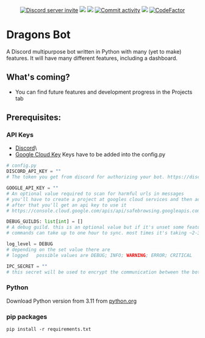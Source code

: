 <p align="center">
    <a href="https://discord.gg/naweGHs9C7"><img src="https://img.shields.io/discord/578446945425555464?logo=discord&logoColor=%235865F2&label=Discord" alt="Discord server invite" /></a>
    <a href="https://github.com/Dragons-Dev/Dragons-BotV2/graphs/contributors"><img src="https://img.shields.io/github/contributors/Dragons-Dev/Dragons-BotV2"></img></a>
    <a href="https://github.com/Dragons-Dev/Dragons-BotV2/releases"><img src="https://img.shields.io/github/v/release/Dragons-Dev/Dragons-BotV2"></img></a>
    <a href="https://github.com/Dragons-Dev/Dragons-BotV2/commits"><img src="https://img.shields.io/github/commits-since/Dragons-Dev/Dragons-BotV2/latest" alt="Commit activity" /></a>
    <a href="https://github.com/Dragons-Dev/Dragons-BotV2/actions"><img src="https://github.com/Dragons-Dev/Dragons-BotV2/actions/workflows/github-code-scanning/codeql/badge.svg"></img></a>
    <a href="https://www.codefactor.io/repository/github/dragons-dev/dragons-botv2"><img src="https://www.codefactor.io/repository/github/dragons-dev/dragons-botv2/badge" alt="CodeFactor" /></a>
</p>


# Dragons Bot
A Discord multipurpose bot written in Python with many (yet to make) features.
It will have many different features, including a dashboard.
## What's coming?
- You can find future features and development progress in the Projects tab
## Prerequisites:
### API Keys
- [Discord](https://discord.com/developers/applications)\
- [Google Cloud Key](https://console.cloud.google.com/apis/api/safebrowsing.googleapis.com)
Keys have to be added into the config.py
```py
# config.py
DISCORD_API_KEY = ""
# The token you get from discord for authorizing your bot. https://discord.com/developers/applications

GOOGLE_API_KEY = ""
# An optional value required to scan for harmful urls in messages
# you'll have to create a project at googles cloud services and then add the safebrowsing api to it.
# after that you'll get an api key to use it
# https://console.cloud.google.com/apis/api/safebrowsing.googleapis.com

DEBUG_GUILDS: list[int] = []
# A debug guild. this is an optional value but if it's unset some features like modmail are not possible to use.
# commands can take up to one hour to sync. most times it's taking ~2-3 minuets to sync and maybe a client restart.

log_level = DEBUG
# depending on the set value there are 
# logged   possible values are DEBUG; INFO; WARNING; ERROR; CRITICAL

IPC_SECRET = ""
# this secret will be used to encrypt the communication between the bot and webinterface
```
### Python
Download Python version from 3.11 from [python.org](https://www.python.org/downloads/release/python-3117/)
### pip packages
``pip install -r requirements.txt``

